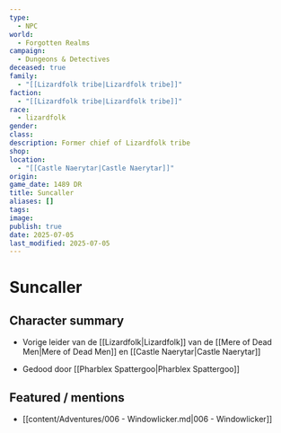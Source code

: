 ```yaml
---
type:
  - NPC
world:
  - Forgotten Realms
campaign:
  - Dungeons & Detectives
deceased: true
family:
  - "[[Lizardfolk tribe|Lizardfolk tribe]]"
faction:
  - "[[Lizardfolk tribe|Lizardfolk tribe]]"
race:
  - lizardfolk
gender: 
class: 
description: Former chief of Lizardfolk tribe
shop: 
location:
  - "[[Castle Naerytar|Castle Naerytar]]"
origin: 
game_date: 1489 DR
title: Suncaller
aliases: []
tags: 
image: 
publish: true
date: 2025-07-05
last_modified: 2025-07-05
---
```

# Suncaller

## Character summary
* Vorige leider van de [[Lizardfolk|Lizardfolk]] van de [[Mere of Dead Men|Mere of Dead Men]] en [[Castle Naerytar|Castle Naerytar]]
- Gedood door [[Pharblex Spattergoo|Pharblex Spattergoo]]
## Featured / mentions
- [[content/Adventures/006 - Windowlicker.md|006 - Windowlicker]]


